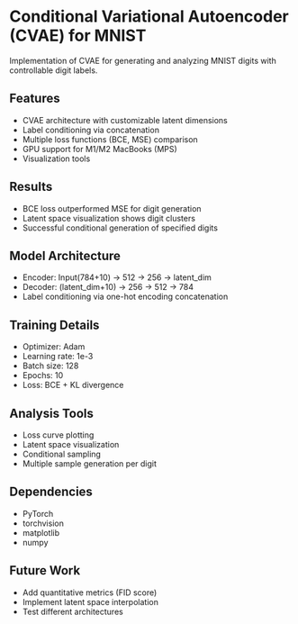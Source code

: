 # Conditional Variational Autoencoder (CVAE) for MNIST

Implementation of CVAE for generating and analyzing MNIST digits with controllable digit labels.

## Features
- CVAE architecture with customizable latent dimensions
- Label conditioning via concatenation
- Multiple loss functions (BCE, MSE) comparison
- GPU support for M1/M2 MacBooks (MPS)
- Visualization tools

## Results
- BCE loss outperformed MSE for digit generation
- Latent space visualization shows digit clusters
- Successful conditional generation of specified digits

## Model Architecture
- Encoder: Input(784+10) → 512 → 256 → latent_dim
- Decoder: (latent_dim+10) → 256 → 512 → 784
- Label conditioning via one-hot encoding concatenation

## Training Details
- Optimizer: Adam
- Learning rate: 1e-3
- Batch size: 128
- Epochs: 10
- Loss: BCE + KL divergence

## Analysis Tools
- Loss curve plotting
- Latent space visualization
- Conditional sampling
- Multiple sample generation per digit

## Dependencies
- PyTorch
- torchvision
- matplotlib
- numpy

## Future Work
- Add quantitative metrics (FID score)
- Implement latent space interpolation
- Test different architectures
